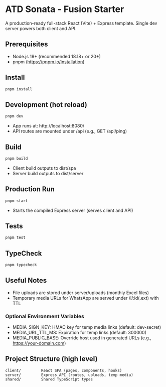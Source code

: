 # ATD Sonata - Fusion Starter

A production-ready full-stack React (Vite) + Express template. Single dev server powers both client and API.

## Prerequisites

- Node.js 18+ (recommended 18.18+ or 20+)
- pnpm (https://pnpm.io/installation)

## Install

```bash
pnpm install
```

## Development (hot reload)

```bash
pnpm dev
```

- App runs at: http://localhost:8080/
- API routes are mounted under /api (e.g., GET /api/ping)

## Build

```bash
pnpm build
```

- Client build outputs to dist/spa
- Server build outputs to dist/server

## Production Run

```bash
pnpm start
```

- Starts the compiled Express server (serves client and API)

## Tests

```bash
pnpm test
```

## TypeCheck

```bash
pnpm typecheck
```

## Useful Notes

- File uploads are stored under server/uploads (monthly Excel files)
- Temporary media URLs for WhatsApp are served under /i/:id(.ext) with TTL

### Optional Environment Variables

- MEDIA_SIGN_KEY: HMAC key for temp media links (default: dev-secret)
- MEDIA_URL_TTL_MS: Expiration for temp links (default: 300000)
- MEDIA_PUBLIC_BASE: Override host used in generated URLs (e.g., https://your-domain.com)

## Project Structure (high level)

```
client/         React SPA (pages, components, hooks)
server/         Express API (routes, uploads, temp media)
shared/         Shared TypeScript types
```
